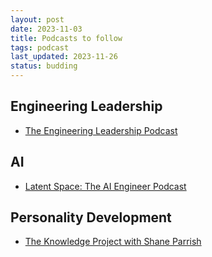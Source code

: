 ```yaml
---
layout: post
date: 2023-11-03
title: Podcasts to follow
tags: podcast
last_updated: 2023-11-26
status: budding
---
```


## Engineering Leadership

* [The Engineering Leadership Podcast](https://overcast.fm/itunes1481996448/the-engineering-leadership-podcast)
  

## AI

* [Latent Space: The AI Engineer Podcast](https://overcast.fm/itunes1674008350/latent-space-the-ai-engineer-podcast-codegen-agents-computer-vision-data-science-ai-ux-and-all-things-software-3-0)

## Personality Development

* [The Knowledge Project with Shane Parrish](https://overcast.fm/itunes990149481/the-knowledge-project-with-shane-parrish)

